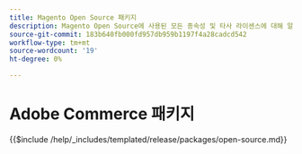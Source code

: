 ```yaml
---
title: Magento Open Source 패키지
description: Magento Open Source에 사용된 모든 종속성 및 타사 라이센스에 대해 알아봅니다.
source-git-commit: 183b640fb000fd957db959b1197f4a28cadcd542
workflow-type: tm+mt
source-wordcount: '19'
ht-degree: 0%

---
```



# Adobe Commerce 패키지

{{$include /help/_includes/templated/release/packages/open-source.md}}
